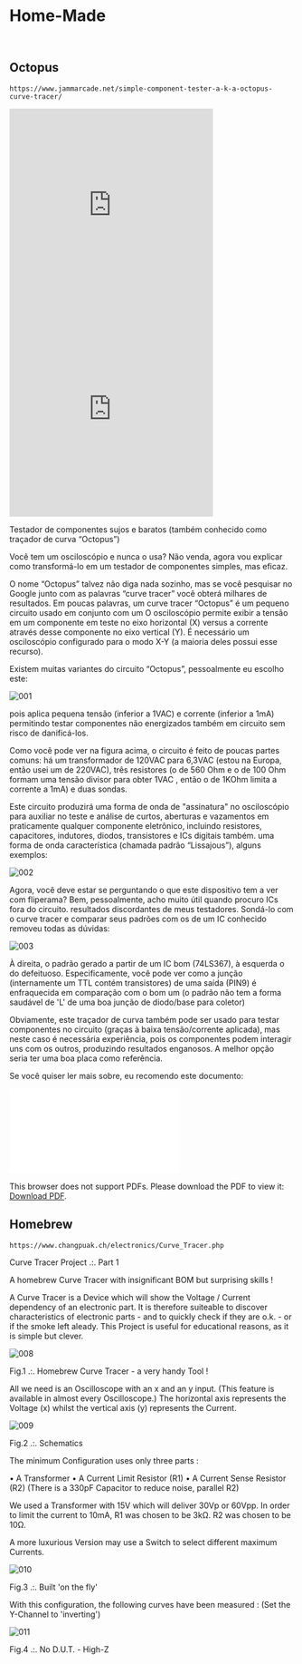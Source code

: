 # Home-Made

```CMD


```

## Octopus

```link
https://www.jammarcade.net/simple-component-tester-a-k-a-octopus-curve-tracer/
```

<iframe maxwidth="360" maxheight="360" width="360" height="360"src="https://www.youtube.com/embed/3RjBFEKmt-g" title="YouTube video player" frameborder="0" allow="accelerometer; autoplay; clipboard-write; encrypted-media; gyroscope; picture-in-picture" allowfullscreen></iframe>

<iframe maxwidth="360" maxheight="360" width="360" height="360"src="https://www.youtube.com/embed/_FzBBtQk5RY" title="YouTube video player" frameborder="0" allow="accelerometer; autoplay; clipboard-write; encrypted-media; gyroscope; picture-in-picture" allowfullscreen></iframe>

Testador de componentes sujos e baratos (também conhecido como traçador de curva “Octopus”)

Você tem um osciloscópio e nunca o usa? Não venda, agora vou explicar como transformá-lo em um testador de componentes simples, mas eficaz.

O nome “Octopus” talvez não diga nada sozinho, mas se você pesquisar no Google junto com as palavras “curve tracer” você obterá milhares de resultados. Em poucas palavras, um curve tracer “Octopus” é um pequeno circuito usado em conjunto com um O osciloscópio permite exibir a tensão em um componente em teste no eixo horizontal (X) versus a corrente através desse componente no eixo vertical (Y). É necessário um osciloscópio configurado para o modo X-Y (a maioria deles possui esse recurso).

Existem muitas variantes do circuito “Octopus”, pessoalmente eu escolho este:

![001](./img/001.octopus.gif)

pois aplica pequena tensão (inferior a 1VAC) e corrente (inferior a 1mA) permitindo testar componentes não energizados também em circuito sem risco de danificá-los.

Como você pode ver na figura acima, o circuito é feito de poucas partes comuns: há um transformador de 120VAC para 6,3VAC (estou na Europa, então usei um de 220VAC), três resistores (o de 560 Ohm e o de 100 Ohm formam uma tensão divisor para obter 1VAC , então o de 1KOhm limita a corrente a 1mA) e duas sondas.

Este circuito produzirá uma forma de onda de "assinatura" no osciloscópio para auxiliar no teste e análise de curtos, aberturas e vazamentos em praticamente qualquer componente eletrônico, incluindo resistores, capacitores, indutores, diodos, transistores e ICs digitais também. uma forma de onda característica (chamada padrão “Lissajous”), alguns exemplos:

![002](./img/002.c-tracer-dia.jpg)

Agora, você deve estar se perguntando o que este dispositivo tem a ver com fliperama? Bem, pessoalmente, acho muito útil quando procuro ICs fora do circuito. resultados discordantes de meus testadores. Sondá-lo com o curve tracer e comparar seus padrões com os de um IC conhecido removeu todas as dúvidas:

![003](./img/003.74LS367_comparing.jpg)

À direita, o padrão gerado a partir de um IC bom (74LS367), à esquerda o do defeituoso. Especificamente, você pode ver como a junção (internamente um TTL contém transistores) de uma saída (PIN9) é enfraquecida em comparação com o bom um (o padrão não tem a forma saudável de 'L' de uma boa junção de diodo/base para coletor)

Obviamente, este traçador de curva também pode ser usado para testar componentes no circuito (graças à baixa tensão/corrente aplicada), mas neste caso é necessária experiência, pois os componentes podem interagir uns com os outros, produzindo resultados enganosos. A melhor opção seria ter uma boa placa como referência.

Se você quiser ler mais sobre, eu recomendo este documento:

<object data="./pdf/octopus.pdf" type="application/pdf" width="100%" height="700px">
    <embed src="./pdf/octopus.pdf">
        <p>This browser does not support PDFs. Please download the PDF to view it: <a href="https://tecnocrata-org.github.io/11.curvetracer/pdf/octopus.pdf">Download PDF</a>.</p>
    </embed>
</object>

## Homebrew

```Link
https://www.changpuak.ch/electronics/Curve_Tracer.php
```

Curve Tracer Project .:. Part 1

A homebrew Curve Tracer with insignificant BOM but surprising skills !

A Curve Tracer is a Device which will show the Voltage / Current dependency of an electronic part. It is therefore suiteable to discover characteristics of electronic parts - and to quickly check if they are o.k. - or if the smoke left aleady. This Project is useful for educational reasons, as it is simple but clever.

![008](./img/008.curve_tracer.jpg)

Fig.1 .:. Homebrew Curve Tracer - a very handy Tool !

All we need is an Oscilloscope with an x and an y input. (This feature is available in almost every Oscilloscope.) The horizontal axis represents the Voltage (x) whilst the vertical axis (y) represents the Current.

![009](./img/009.curve_tracer_schematics.jpg)

Fig.2 .:. Schematics

The minimum Configuration uses only three parts :

• A Transformer
• A Current Limit Resistor (R1)
• A Current Sense Resistor (R2)
(There is a 330pF Capacitor to reduce noise, parallel R2)

We used a Transformer with 15V which will deliver 30Vp or 60Vpp. In order to
limit the current to 10mA, R1 was chosen to be 3kΩ. R2 was chosen to be 10Ω.

A more luxurious Version may use a Switch to select different maximum Currents.

![010](./img/010.curve_tracer_inside.jpg)

Fig.3 .:. Built 'on the fly'

With this configuration, the following curves have been measured :
(Set the Y-Channel to 'inverting')

![011](./img/011.TEK00001.png)

Fig.4 .:. No D.U.T. - High-Z


